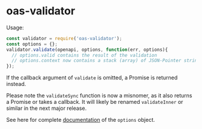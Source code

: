 # oas-validator

Usage:

```javascript
const validator = require('oas-validator');
const options = {};
validator.validate(openapi, options, function(err, options){
  // options.valid contains the result of the validation
  // options.context now contains a stack (array) of JSON-Pointer strings
});
```

If the callback argument of `validate` is omitted, a Promise is returned instead.

Please note the `validateSync` function is now a misnomer, as it also returns
a Promise or takes a callback. It will likely be renamed `validateInner`
or similar in the next major release.

See here for complete [documentation](/docs/options.md) of the `options` object.
